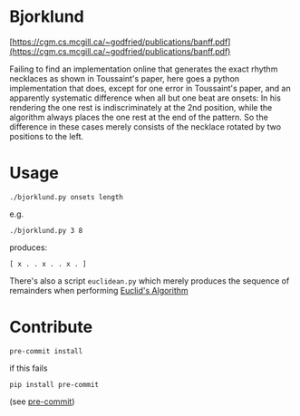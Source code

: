 # Bjorklund

[https://cgm.cs.mcgill.ca/~godfried/publications/banff.pdf](https://cgm.cs.mcgill.ca/~godfried/publications/banff.pdf)

Failing to find an implementation online that generates
the exact rhythm necklaces as shown in Toussaint's paper, here goes a python
implementation that does, except for one error in Toussaint's paper, and
an apparently systematic difference when all but one beat are onsets:
In his rendering the one rest is indiscriminately at the 2nd position,
while the algorithm always places the one rest at the end of the pattern.
So the difference in these cases merely consists of the necklace rotated
by two positions to the left.

# Usage

```console
./bjorklund.py onsets length
```

e.g.

```console
./bjorklund.py 3 8
```
produces:
```console
[ x . . x . . x . ]
```

There's also a script `euclidean.py` which merely produces the sequence of remainders when performing
[Euclid's Algorithm](https://en.wikipedia.org/wiki/Euclidean_algorithm)

# Contribute
```console
pre-commit install
```
if this fails
```
pip install pre-commit
```
(see [pre-commit](https://pre-commit.com/))
